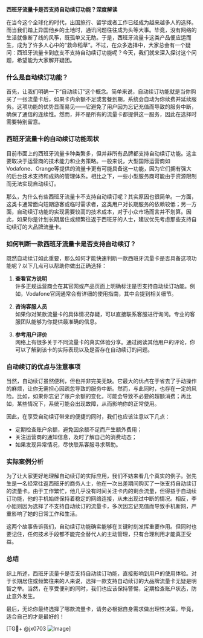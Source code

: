 **西班牙流量卡是否支持自动续订功能？深度解读**

在当今这个全球化的时代，出国旅行、留学或者工作已经成为越来越多人的选择。而当我们踏上异国他乡的土地时，通讯问题往往成为头等大事。毕竟，没有网络的生活就像断了线的风筝，既孤单又无助。于是，西班牙流量卡这类产品便应运而生，成为了许多人心中的“救命稻草”。不过，在众多选择中，大家总会有一个疑问：西班牙流量卡到底支不支持自动续订功能呢？今天，我们就来深入探讨这个问题，希望能为大家解开疑团。

### 什么是自动续订功能？

首先，让我们明确一下“自动续订”这个概念。简单来说，自动续订功能就是当你购买了一张流量卡后，如果卡内余额不足或套餐到期，系统会自动为你续费并延续服务。这项功能的优势显而易见——它避免了用户因为忘记充值而导致的服务中断，确保了通信的连续性。然而，并不是所有的流量卡都提供这一服务，因此在选择时需要特别留意。

### 西班牙流量卡的自动续订功能现状

目前市面上的西班牙流量卡种类繁多，但并非所有品牌都支持自动续订功能。这主要取决于运营商的技术能力和业务策略。一般来说，大型国际运营商如Vodafone、Orange等提供的流量卡更有可能具备这一功能，因为它们拥有强大的后台技术支持和成熟的管理体系。相比之下，一些小型服务商可能由于资源限制而无法实现自动续订。

那么，为什么有些西班牙流量卡不支持自动续订呢？其实原因也很简单。一方面，这类卡通常面向短期游客或临时需求者，这类用户对长期服务的依赖较低；另一方面，自动续订功能的实现需要较高的技术成本，对于小众市场而言并不划算。因此，如果你是计划长期居住或频繁往返于西班牙的人士，建议优先考虑那些支持自动续订的大品牌流量卡。

### 如何判断一款西班牙流量卡是否支持自动续订？

既然自动续订如此重要，那么如何才能快速判断一款西班牙流量卡是否具备这项功能呢？以下几点可以帮助你做出正确选择：

1. **查看官方说明**  
   许多正规运营商会在其官网或产品页面上明确标注是否支持自动续订功能。例如，Vodafone官网通常会有详细的使用指南，其中会提到相关细节。

2. **咨询客服人员**  
   如果你对某款流量卡的具体情况存疑，可以直接联系客服进行询问。专业的客服团队能够为你提供最准确的信息。

3. **参考用户评价**  
   网络上有很多关于不同流量卡的真实体验分享。通过阅读其他用户的评论，你可以了解到该卡的实际表现以及是否存在自动续订的问题。

### 自动续订的优点与注意事项

当然，自动续订虽然便利，但也并非完美无缺。它最大的优点在于省去了手动操作的麻烦，让你无需担心因疏忽导致的服务中断。然而，与此同时，也存在一定的风险。比如，如果你忘记了账户余额的变化，可能会导致不必要的超额消费；再比如，某些情况下，系统可能会出现故障，从而影响你的正常使用。

因此，在享受自动续订带来的便捷的同时，我们也应该注意以下几点：
- 定期检查账户余额，避免因余额不足而产生额外费用；
- 关注运营商的通知信息，及时了解自己的消费动态；
- 如果发现异常情况，尽快联系客服寻求帮助。

### 实际案例分析

为了让大家更好地理解自动续订的实际应用，我们不妨来看几个真实的例子。张先生是一名经常往返西班牙的商务人士，他在一次出差期间购买了一张支持自动续订的流量卡。由于工作繁忙，他几乎没有时间关注卡内的剩余流量，但得益于自动续订功能，他的手机始终保持着稳定的网络连接，从未出现过中断的情况。相反，李小姐则因为选择了不支持自动续订的流量卡，多次因忘记充值而导致手机断网，严重影响了她的日常工作和生活。

这两个故事告诉我们，自动续订功能确实能够在关键时刻发挥重要作用。但同时也要记住，任何技术手段都不能完全替代人的主动管理，只有合理利用才能真正受益。

### 总结

综上所述，西班牙流量卡是否支持自动续订功能，直接影响到用户的使用体验。对于长期居住或频繁往来的人来说，选择一款支持自动续订的大品牌流量卡无疑是明智之举。当然，在享受便利的同时，我们也应该保持警惕，定期检查账户状态，防止意外发生。

最后，无论你最终选择了哪款流量卡，请务必根据自身需求做出理性决策。毕竟，适合自己的才是最好的！

[TG💪+ @jx0703 ![Image](https://github.com/user-attachments/assets/dbca1d08-cadb-493c-b0ec-ad6f7a83f270)]